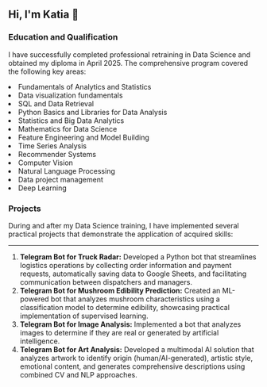 ## Hi, I'm Katia 👋
### Education and Qualification

I have successfully completed professional retraining in Data Science and obtained my diploma in April 2025. The comprehensive program covered the following key areas:

<li> Fundamentals of Analytics and Statistics
<li> Data visualization fundamentals
<li> SQL and Data Retrieval
<li> Python Basics and Libraries for Data Analysis
<li> Statistics and Big Data Analytics
<li> Mathematics for Data Science
<li> Feature Engineering and Model Building
<li> Time Series Analysis
<li> Recommender Systems
<li> Computer Vision
<li> Natural Language Processing
<li> Data project management
<li> Deep Learning</li>

### Projects
During and after my Data Science training, I have implemented several practical projects that demonstrate the application of acquired skills:
***
1. <b> Telegram Bot for Truck Radar:</b> Developed a Python bot that streamlines logistics operations by collecting order information and payment requests, automatically saving data to Google Sheets, and facilitating communication between dispatchers and managers.
2. <b>Telegram Bot for Mushroom Edibility Prediction:</b>
Created an ML-powered bot that analyzes mushroom characteristics using a classification model to determine edibility, showcasing practical implementation of supervised learning.
3. <b>Telegram Bot for Image Analysis:</b>
Implemented a bot that analyzes images to determine if they are real or generated by artificial intelligence.
4. <b>Telegram Bot for Art Analysis:</b>
Developed a multimodal AI solution that analyzes artwork to identify origin (human/AI-generated), artistic style, emotional content, and generates comprehensive descriptions using combined CV and NLP approaches.
<!--
**fominos/fominos** is a ✨ _special_ ✨ repository because its `README.md` (this file) appears on your GitHub profile.

Here are some ideas to get you started:

- 🔭 I’m currently working on ...
- 🌱 I’m currently learning ...
- 👯 I’m looking to collaborate on ...
- 🤔 I’m looking for help with ...
- 💬 Ask me about ...
- 📫 How to reach me: ...
- 😄 Pronouns: ...
- ⚡ Fun fact: ...
-->
